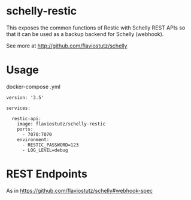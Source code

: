 # schelly-restic
This exposes the common functions of Restic with Schelly REST APIs so that it can be used as a backup backend for Schelly (webhook).

See more at http://github.com/flaviostutz/schelly

# Usage

docker-compose .yml

```
version: '3.5'

services:

  restic-api:
    image: flaviostutz/schelly-restic
    ports:
      - 7070:7070
    environment:
      - RESTIC_PASSWORD=123
      - LOG_LEVEL=debug
```

# REST Endpoints

As in https://github.com/flaviostutz/schelly#webhook-spec
